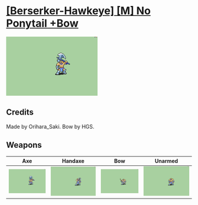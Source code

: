 # [\[Berserker-Hawkeye\] \[M\] No Ponytail +Bow](../%5BBerserker-Hawkeye%5D%20%5BM%5D%20No%20Ponytail%20+Bow)

<img src="./3.%20Axe/Axe_000.png" alt="[Berserker-Hawkeye] [M] No Ponytail +Bow standing" />

## Credits

Made by Orihara_Saki.
Bow by HGS.

## Weapons


|Axe |Handaxe |Bow |Unarmed |
|  :---: | :---: | :---: | :---: |
| <img alt="Axe animation" src="./3.%20Axe/Axe.gif" /> | <img alt="Handaxe animation" src="./4.%20Handaxe/Handaxe.gif" /> | <img alt="Bow animation" src="./5.%20Bow/Bow.gif" /> | <img alt="Unarmed animation" src="./8.%20Unarmed/Unarmed.gif" /> |
